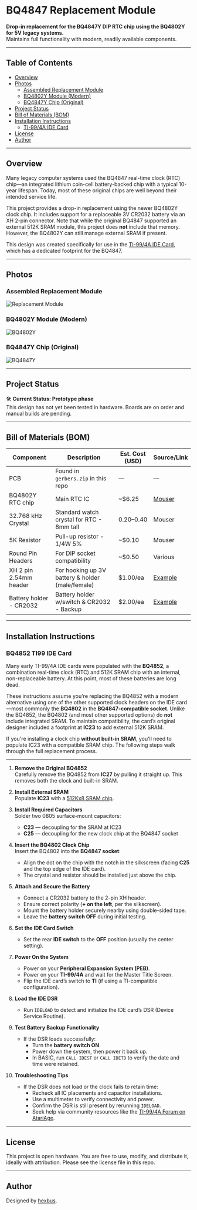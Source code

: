 # BQ4847 Replacement Module

**Drop-in replacement for the BQ4847Y DIP RTC chip using the BQ4802Y for 5V legacy systems.**  
Maintains full functionality with modern, readily available components.

---

## Table of Contents

- [Overview](#overview)
- [Photos](#photos)
  - [Assembled Replacement Module](#assembled-replacement-module)
  - [BQ4802Y Module (Modern)](#bq4802y-module-modern)
  - [BQ4847Y Chip (Original)](#bq4847y-chip-original)
- [Project Status](#project-status)
- [Bill of Materials (BOM)](#bill-of-materials-bom)
- [Installation Instructions](#installation-instructions)
  - [TI-99/4A IDE Card](#bq4852-ti99-ide-card)
- [License](#license)
- [Author](#author)

---

## Overview

Many legacy computer systems used the BQ4847 real-time clock (RTC) chip—an integrated lithium coin-cell battery-backed chip with a typical 10-year lifespan. Today, most of these original chips are well beyond their intended service life.

This project provides a drop-in replacement using the newer BQ4802Y clock chip. It includes support for a replaceable 3V CR2032 battery via an XH 2-pin connector. Note that while the original BQ4847 supported an external 512K SRAM module, this project does **not** include that memory. However, the BQ4802Y can still manage external SRAM if present.

This design was created specifically for use in the [TI-99/4A IDE Card](http://www.mainbyte.com/ti99/ide_card/ide_card.html), which has a dedicated footprint for the BQ4847.

---

## Photos

### Assembled Replacement Module  
![Replacement Module](https://github.com/hexbus/bq4847-replacement/blob/main/front.png)

### BQ4802Y Module (Modern)  
![BQ4802Y](https://github.com/hexbus/bq4847-replacement/blob/main/bq4802.png)

### BQ4847Y Chip (Original)  
![BQ4847Y](https://github.com/hexbus/bq4847-replacement/blob/main/bq4847.png)

---

## Project Status

🛠️ **Current Status: Prototype phase**  
This design has not yet been tested in hardware. Boards are on order and manual builds are pending.

---

## Bill of Materials (BOM)

| Component                 | Description                                      | Est. Cost (USD) | Source/Link |
|--------------------------|--------------------------------------------------|------------------|-------------|
| PCB                      | Found in `gerbers.zip` in this repo              | —                | —           |
| BQ4802Y RTC chip         | Main RTC IC                                      | ~$6.25           | [Mouser](https://www.mouser.com/ProductDetail/Texas-Instruments/BQ4802YPW?qs=YxwvVplHM%2FnrYmh0JbPldA%3D%3D) |
| 32.768 kHz Crystal       | Standard watch crystal for RTC - 8mm tall        | $0.20–$0.40      | Mouser       |
| 5K Resistor              | Pull-up resistor - 1/4W 5%                        | ~$0.10           | Mouser       |
| Round Pin Headers        | For DIP socket compatibility                     | ~$0.50           | Various      |
| XH 2 pin 2.54mm header   | For hooking up 3V battery & holder (male/female) | $1.00/ea         | [Example](https://www.amazon.com/JST-XH-2-54mm-Connector-Silicone-Cables/dp/B0D6KSMK1Q/) |
| Battery holder - CR2032  | Battery holder w/switch & CR2032 - Backup        | $2.00/ea         | [Example](https://www.amazon.com/Alinan-Button-Battery-Storage-Container/dp/B09KTVG1Y5) |

---

## Installation Instructions

### BQ4852 TI99 IDE Card

Many early TI-99/4A IDE cards were populated with the **BQ4852**, a combination real-time clock (RTC) and 512K SRAM chip with an internal, non-replaceable battery. At this point, most of these batteries are long dead.

These instructions assume you're replacing the BQ4852 with a modern alternative using one of the other supported clock headers on the IDE card—most commonly the **BQ4802** in the **BQ4847-compatible socket**. Unlike the BQ4852, the BQ4802 (and most other supported options) do **not** include integrated SRAM. To maintain compatibility, the card’s original designer included a footprint at **IC23** to add external 512K SRAM.

If you're installing a clock chip **without built-in SRAM**, you'll need to populate IC23 with a compatible SRAM chip. The following steps walk through the full replacement process.

---

1. **Remove the Original BQ4852**  
   Carefully remove the BQ4852 from **IC27** by pulling it straight up. This removes both the clock and built-in SRAM.

2. **Install External SRAM**  
   Populate **IC23** with a [512Kx8 SRAM chip](https://www.mouser.com/ProductDetail/727-CY2148ELL45ZSXIT).

3. **Install Required Capacitors**  
   Solder two 0805 surface-mount capacitors:
   - **C23** — decoupling for the SRAM at IC23
   - **C25** — decoupling for the new clock chip at the BQ4847 socket

4. **Insert the BQ4802 Clock Chip**  
   Insert the BQ4802 into the **BQ4847 socket**:
   - Align the dot on the chip with the notch in the silkscreen (facing **C25** and the top edge of the IDE card).
   - The crystal and resistor should be installed just above the chip.

5. **Attach and Secure the Battery**  
   - Connect a CR2032 battery to the 2-pin XH header.
   - Ensure correct polarity (**+ on the left**, per the silkscreen).
   - Mount the battery holder securely nearby using double-sided tape.
   - Leave the **battery switch OFF** during initial testing.

6. **Set the IDE Card Switch**  
   - Set the rear **IDE switch** to the **OFF** position (usually the center setting).

7. **Power On the System**  
   - Power on your **Peripheral Expansion System (PEB)**.
   - Power on your **TI-99/4A** and wait for the Master Title Screen.
   - Flip the IDE card’s switch to **TI** (if using a TI-compatible configuration).

8. **Load the IDE DSR**  
   - Run `IDELOAD` to detect and initialize the IDE card’s DSR (Device Service Routine).

9. **Test Battery Backup Functionality**  
   - If the DSR loads successfully:
     - Turn the **battery switch ON**.
     - Power down the system, then power it back up.
     - In BASIC, run `CALL IDEST` or `CALL IDETD` to verify the date and time were retained.

10. **Troubleshooting Tips**  
    - If the DSR does not load or the clock fails to retain time:
      - Recheck all IC placements and capacitor installations.
      - Use a multimeter to verify connectivity and power.
      - Confirm the DSR is still present by rerunning `IDELOAD`.
      - Seek help via community resources like the [TI-99/4A Forum on AtariAge](https://forums.atariage.com/forum/164-ti-994a-computers/).

---

## License

This project is open hardware. You are free to use, modify, and distribute it, ideally with attribution. Please see the license file in this repo.

---

## Author

Designed by [hexbus](https://github.com/hexbus).
